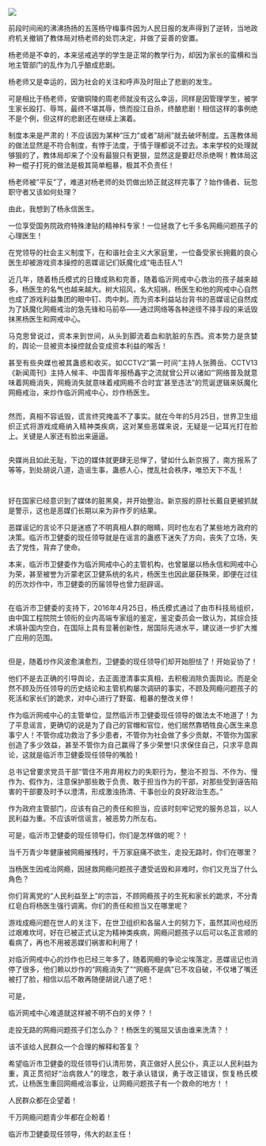<p align="justify"><img src="https://github.com/ZjzMisaka/iaders/tree/master/img/2019/11/c41ea-0064rB3Tly1g5udgmhqktj30u00i00vy.jpg"></p>
<p align="justify">前段时间闹的沸沸扬扬的五莲杨守梅事件因为人民日报的发声得到了逆转，当地政府机关撤销了教体局对杨老师的处罚决定，并做了妥善的安置。<span id="more-8378"></span></p>
<p align="justify">杨老师是不幸的，本来惩戒逃学的学生是正常的教学行为，却因为家长的蛮横和当地主管部门的乱作为几乎酿成悲剧。</p>
<p align="justify">杨老师又是幸运的，因为社会的关注和呼声及时阻止了悲剧的发生。</p>
<p align="justify">可是相比于杨老师，安徽铜陵的周老师就没有这么幸运，同样是因管理学生，被学生家长殴打、辱骂，最终不堪其辱，愤而投江自杀，终酿悲剧！相信这样的事例绝不是个例，但这样的悲剧还在继续上演着。</p>
<p align="justify">制度本来是严肃的！不应该因为某种&#8221;压力&#8221;或者&#8221;胡闹&#8221;就去破坏制度。五莲教体局的做法显然是不符合制度，有悖于法度，于情于理都说不过去。本来学校的处理就够狠的了，教体局却来了个没有最狠只有更狠，显然这是要赶尽杀绝啊！教体局这种一棍子打死的做法是极其简单粗暴，极其不负责任！</p>
<p align="justify">杨老师被&#8221;平反&#8221;了，难道对杨老师的处罚做出矫正就这样完事了？始作俑者、玩忽职守者又该如何处理？</p>
<p align="justify">由此，我想到了杨永信医生。</p>
<p align="justify">一位享受国务院政府特殊津贴的精神科专家！一位拯救了七千多名网瘾问题孩子的心理医生！</p>
<p align="justify">在党领导的社会主义制度下，在和谐社会主义大家庭里，一位备受家长拥戴的良心医生却被游戏资本操控的恶媒谣记们妖魔化成“电击狂人”!</p>
<p align="justify">近几年，随着杨氏模式的日臻成熟和完善，随着临沂网戒中心救治的孩子越来越多，杨医生的名气也越来越大。树大招风，名大招祸，杨医生和他的网戒中心自然也成了游戏利益集团的眼中钉、肉中刺。而为资本利益站台背书的恶媒谣记自然成为了妖魔化网瘾戒治的急先锋和马前卒——通过网络等各种途径不择手段的来诋毁抹黑杨医生和网戒中心。</p>
<p align="justify">马克思曾说过，资本来到世间，从头到脚流着血和肮脏的东西。资本势力是贪婪的，舆论一旦被资本操控就会变成资本利益的喉舌！</p>
<p align="justify">甚至有些央媒也被其蛊惑和收买。如CCTV2“第一时间”主持人张腾岳、CCTV13《新闻周刊》主持人候丰、中国青年报杨鑫宇之流就曾公开以诸如“‘网络普及就意味着网瘾消失，网瘾消失就意味着戒网瘾不合时宜’甚至违法”的荒诞逻辑来妖魔化网瘾戒治，来炒作临沂网戒中心，炒作杨医生。</p>
<p class="picbox"><img src="https://github.com/ZjzMisaka/iaders/tree/master/img/2019/11/583ea-0064rB3Tly1g5udgmoeclj30m80583ys.jpg" alt=""></p>
<p align="justify">然而，真相不容诋毁，谎言终究掩盖不了事实。就在今年的5月25日，世界卫生组织正式将游戏成瘾纳入精神类疾病，这对某些恶媒来说，无疑是一记耳光打在脸上。关键是人家还有脸出来逼逼。</p>
<p class="picbox"><img src="https://github.com/ZjzMisaka/iaders/tree/master/img/2019/11/56375-0064rB3Tly1g5udgmu34mj30dw09m3zh.jpg" alt=""></p>
<p align="justify">央媒尚且如此无耻，下边的媒体就更肆无忌惮了，譬如什么新京报了，南方报系了等等，到处胡说八道，造谣生事，蛊惑人心，搅乱社会秩序，唯恐天下不乱！</p>
<p class="picbox"><img src="https://github.com/ZjzMisaka/iaders/tree/master/img/2019/11/b74d4-0064rB3Tly1g5udgmzvmsj30dw07udgi.jpg" alt=""></p>
<p class="picbox"><img src="https://github.com/ZjzMisaka/iaders/tree/master/img/2019/11/9bf61-0064rB3Tly1g5udgn6folj30du05kdg2.jpg" alt=""></p>
<p align="justify">好在国家已经意识到了媒体的脏黑臭，并开始整治。新京报的原社长戴自更被抓就是警示，这也是恶媒们长期以来为非作歹的结果。</p>
<p align="justify">恶媒谣记的言论不只是迷惑了不明真相人群的眼睛，同时也左右了某些地方政府的决策。临沂市卫健委的现任领导就是在谣言的蛊惑下迷失了方向，丧失了立场，失去了党性，背弃了使命。</p>
<p align="justify">本来，临沂市卫健委作为临沂网戒中心的主管机构，也曾屡屡以杨永信和网戒中心为荣，甚至被誉为沂蒙老区卫健系统的名片，杨医生也因此屡获殊荣，即便在过往的历次炒作中，市卫健委的历届领导也曾力挺辟谣。</p>
<p class="picbox"><img src="https://github.com/ZjzMisaka/iaders/tree/master/img/2019/11/8002d-0064rB3Tly1g5udgndtrij30lh0jadi9.jpg" alt=""></p>
<p align="justify">在临沂市卫健委的支持下，2016年4月25日，杨氏模式通过了由市科技局组织，由中国工程院院士领衔的业内高端专家组的鉴定，鉴定委员会一致认为，其综合技术填补国内空白，在国际上具有显著创新性，居国际先进水平，建议进一步扩大推广应用的范围。</p>
<p class="picbox"><img src="https://github.com/ZjzMisaka/iaders/tree/master/img/2019/11/5716b-0064rB3Tly1g5udgnm1dzj30k00l4tbk.jpg" alt=""></p>
<p align="justify">但是，随着炒作风波愈演愈烈，卫健委的现任领导们却开始胆怯了！开始妥协了！</p>
<p align="justify">他们不是去正确的引导舆论，去正面澄清事实真相，去积极消除负面舆论。而是全然不顾及历任领导的历史结论和主管机构屡次调研的事实，不顾及网瘾问题孩子的死活和家长们的跪求，对中心进行了野蛮、粗暴的整改关停！</p>
<p align="justify">作为临沂网戒中心的主管单位，显然临沂市卫健委现任领导的做法太不地道了！为了平息谣言，更确切的说是为了自己的官帽和官位，他们居然靠牺牲良心医生来息事宁人！不管你成功救治了多少患者，不管你为社会做了多少贡献，不管你为国家创造了多少效益，甚至不管你为自己赢得了多少荣誉!只求保住自己，只求平息舆论，这就是临沂市卫健委现任领导的嘴脸！</p>
<p align="justify">总书记曾要求党员干部“管住不用弃用权力的失职行为，整治不担当、不作为、慢作为、假作为，注意保护那些敢于负责、敢于担当作为的干部，对那些受到诬告陷害的干部要及时予以澄清，形成激浊扬清、干事创业的良好政治生态。”</p>
<p align="justify">作为政府主管部门，应该有自己的责任和担当，应该时刻牢记党的服务总旨，以人民利益为重。不应该听信谣言，被恶势力所左右。</p>
<p align="justify">可是，临沂市卫健委的现任领导们，你们是怎样做的呢？！</p>
<p align="justify">当千万青少年健康被网瘾摧残时，千万家庭痛不欲生，走投无路时，你们在哪里？</p>
<p align="justify">当杨医生因戒治网瘾，因拯救网瘾问题孩子遭受诋毁和非难时，你们又充当了什么角色？</p>
<p align="justify">你们背离党的“人民利益至上”的宗旨，不顾网瘾孩子的生死和家长的跪求，不分青红皂白将杨医生强行调离。你们的责任和担当又在哪里呢？</p>
<p align="justify">游戏成瘾问题在世人的关注下，在世卫组织和各届人士的努力下，虽然其间也经历过艰难坎坷，好在已被正式认定为精神类疾病，网瘾问题孩子以后可以名正言顺的看病了，再也不用被恶媒们祸害和利用了！</p>
<p align="justify">对临沂网戒中心的炒作也已经三年多了，随着网瘾的争论尘埃落定，恶媒谣记也消停了很多，他们赖以炒作的“网瘾消失了”“网瘾不是病”已不攻自破，不仅堵了嘴还被打了脸，相信以后不敢再随便胡说八道了吧！</p>
<p align="justify">可是，</p>
<p align="justify">临沂网戒中心难道就这样被不明不白的关停？！</p>
<p align="justify">走投无路的网瘾问题孩子们怎么办？！杨医生的冤屈又该由谁来洗清？！</p>
<p align="justify">该不该给人民群众一个合理的解释和答复？</p>
<p align="justify">希望临沂市卫健委的现任领导们认清形势，真正做好人民公仆，真正以人民利益为重，真正贯彻好“治病救人”的理念，敢于承认错误，勇于改正错误，恢复杨氏模式，让杨医生重回网瘾戒治事业，让网瘾问题孩子有一个救命的地方！！</p>
<p align="justify">人民群众都在企望着！</p>
<p align="justify">千万网瘾问题青少年都在企盼着！</p>
<p align="justify">临沂市卫健委现任领导，伟大的赵主任！​​​​</p>